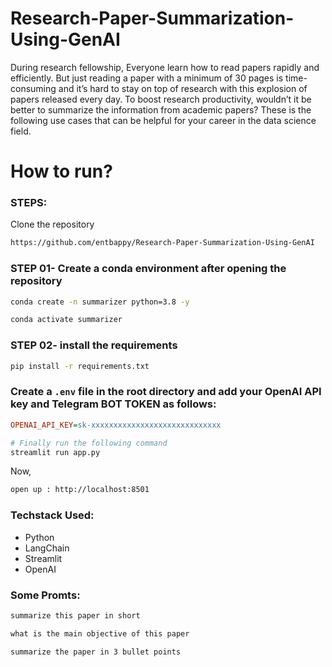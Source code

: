# Research-Paper-Summarization-Using-GenAI


During research fellowship, Everyone learn how to read papers rapidly and efficiently. But just reading a paper with a minimum of 30 pages is time-consuming and it’s hard to stay on top of research with this explosion of papers released every day. To boost research productivity, wouldn’t it be better to summarize the information from academic papers? These is the following use cases that can be helpful for your career in the data science field.


# How to run?
### STEPS:

Clone the repository

```bash
https://github.com/entbappy/Research-Paper-Summarization-Using-GenAI
```
### STEP 01- Create a conda environment after opening the repository

```bash
conda create -n summarizer python=3.8 -y
```

```bash
conda activate summarizer
```


### STEP 02- install the requirements
```bash
pip install -r requirements.txt
```

### Create a `.env` file in the root directory and add your OpenAI API key and Telegram BOT TOKEN as follows:

```ini
OPENAI_API_KEY=sk-xxxxxxxxxxxxxxxxxxxxxxxxxxxxx
```


```bash
# Finally run the following command
streamlit run app.py
```

Now,
```bash
open up : http://localhost:8501
```


### Techstack Used:

- Python
- LangChain
- Streamlit 
- OpenAI



### Some Promts:

```bash
summarize this paper in short

what is the main objective of this paper

summarize the paper in 3 bullet points
```

